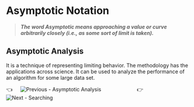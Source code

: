 # Asymptotic Notation
> ***The word Asymptotic means approaching a value or curve arbitrarily closely (i.e., as some sort of limit is taken).***

## Asymptotic Analysis
<p>
  It is a technique of representing limiting behavior. The methodology has the applications across science. It can be used to analyze the performance of an algorithm for some
  large data set.
</p>

:point_left: &emsp; ![Previous - Asymptotic Analysis]()&emsp;&emsp;&emsp;&emsp;&emsp;&emsp;&emsp;:point_right: &emsp; ![Next - Searching](/Searching)
